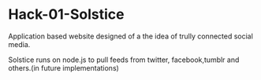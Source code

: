 # Hack-01-Solstice
Application based website designed of a the idea of trully connected social media.

Solstice runs on node.js to pull feeds from twitter, facebook,tumblr and others.(in future implementations)
